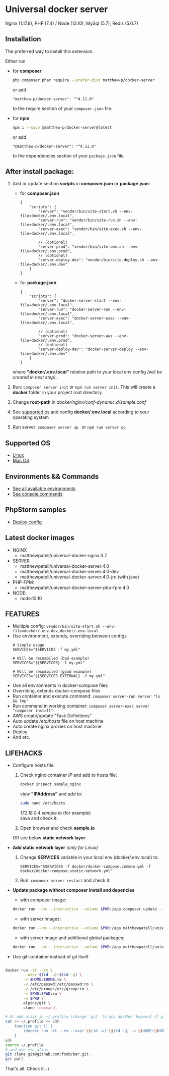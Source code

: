 Universal docker server
===========================
Nginx (1.17.8), PHP (7.4) / Node (13.10), MySql (5.7), Redis (5.0.7)

Installation
------------

The preferred way to install this extension.

Either run

 - for **composer** 
    ```bash
    php composer.phar require --prefer-dist matthew-p/docker-server
    ```
   
   or add
   
   ```
   "matthew-p/docker-server": "^4.11.0"
   ```
   
   to the require section of your `composer.json` file.
 - for **npm**
    ```bash
    npm i --save @matthew-p/docker-server@latest
    ```
   or add
   
   ```
   "@matthew-p/docker-server": "^4.11.0"
   ```
   to the dependencies section of your `package.json` file.

## After install package:

1. Add or update section **scripts** in **composer.json** or **package.json**:  

    - for **composer.json**
        ```json5
        {
            "scripts": {
                "server": "vendor/bin/site-start.sh --env-file=docker/.env.local",
                "server-run": "vendor/bin/site-run.sh --env-file=docker/.env.local",
                "server-exec": "vendor/bin/site-exec.sh --env-file=docker/.env.local",
    
                // (optional)
                "server-prod": "vendor/bin/site-aws.sh --env-file=docker/.env.prod",
                // (optional)
                "server-deploy-dev": "vendor/bin/site-deploy.sh --env-file=docker/.env.dev"
            }
        }
        ```
   - for **package.json**
       ```json5
       {
           "scripts": {
               "server": "docker-server-start --env-file=docker/.env.local",
               "server-run": "docker-server-run --env-file=docker/.env.local",
               "server-exec": "docker-server-exec --env-file=docker/.env.local",
   
               // (optional)
               "server-prod": "docker-server-aws --env-file=docker/.env.prod",
               // (optional)
               "server-deploy-dev": "docker-server-deploy --env-file=docker/.env.dev"
           }
       }
       ```
   
    where **"docker/.env.local"** relative path to your local env config _(will be created in next step)_.

1. Run: ```composer server init``` or ```npm run server init```. This will create a **docker** folder in your project root directory.

1. Change **root-path** in _docker/nginx/conf-dynamic.d/sample.conf_

1. See [supported os](#supported-os) and config **docker/.env.local** according to your operating system

1. Run server: ```composer server up ``` or ```npm run server up```

## Supported OS
 - [Linux](docs/LINUX.md)
 - [Mac OS](docs/MACOS.md)
 
## Environments && Commands
 - [See all available environments](docs/ENVIRONMENTS.md)
 - [See console commands](docs/COMMANDS.md)
 
## PhpStorm samples
 - [Deploy config](phpstorm/SAMPLE_DEPLOY_CONFIG.xml)
 
## Latest docker images
 - NGINX
    - matthewpatell/universal-docker-nginx:3.7
 - SERVER
    - matthewpatell/universal-docker-server:4.0
    - matthewpatell/universal-docker-server:4.0-dev
    - matthewpatell/universal-docker-server:4.0-jre (with java)
 - PHP-FPM:
    - matthewpatell/universal-docker-server-php-fpm:4.0
 - NODE:
    - node:13.10

**FEATURES**
---
- Multiple config: ```vendor/bin/site-start.sh --env-file=docker/.env.dev,docker/.env.local```
- Use environment, extends, overriding between configs
    ```dotenv
    # Simple usage
    SERVICES="$SERVICES -f my.yml"
    
    # Will be recompiled (bad example)
    SERVICES="${SERVICES} -f my.yml"
    
    # Will be recompiled (good example)
    SERVICES="${SERVICES_EXTERNAL} -f my.yml"
    ```
- Use all environments in docker-compose files
- Overriding, extends docker-compose files
- Run container and execute command: ```composer server-run server "ls && top"```
- Run command in working container: ```composer server-exec server "composer install"```
- AWS create/update "Task Definitions"
- Auto update _/etc/hosts_ file on host machine
- Auto create nginx proxies on host machine
- Deploy
- And etc.  

## LIFEHACKS
- Configure hosts file:
    1. Check nginx container _IP_ and add to hosts file:
        
        ```bash
        docker inspect sample_nginx
        ```
        
        view **"IPAddress"** and add to:
        
        ```bash
        sudo nano /etc/hosts
        ```
        
        _172.18.0.4 sample.io_ (for example)  
        save and check it.
    2. Open browser and check **sample.io**

    OR see below **static network layer**
  
- **Add static network layer** _(only for Linux)_
    1. Change **SERVICES** variable in your local env (docker/.env.local) to:
        ```dotenv
        SERVICES="$SERVICES -f docker/docker-compose.common.yml -f docker/docker-compose.static-network.yml"
        ```
    2. Run: ```composer server restart``` and check it.
- **Update package without composer install and depencies**

    - with composer image:
    
    ```bash
    docker run --rm --interactive --volume $PWD:/app composer update --ignore-platform-reqs --no-scripts
    ```
    
    - with server images:

    ```bash
    docker run --rm --interactive --volume $PWD:/app matthewpatell/universal-docker-server:4.0 bash -c 'cd /app && composer install --no-scripts'
    ```
        
    - with server image and additional global packages:
        
    ```bash
    docker run --rm --interactive --volume $PWD:/app matthewpatell/universal-docker-server:4.0 bash -c 'cd /app && composer global require "fxp/composer-asset-plugin:^1.4.2" && composer global require "hirak/prestissimo:~0.3.7" && composer install --no-scripts'
    ```
    
- Use git-container instead of git itself

```bash

docker run -it --rm \
        --user $(id -u):$(id -g) \
        -v $HOME:$HOME:rw \
        -v /etc/passwd:/etc/passwd:ro \
        -v /etc/group:/etc/group:ro \
        -v $PWD:$PWD:rw \
        -w $PWD \
        alpine/git \
        clone [command]

# Or add alias in ~/.profile (change `git` to any another keyword if git actually installed)
cat >> ~/.profile << EOF
    function git () {
        (docker run -it --rm --user \$(id -u):\$(id -g) -v \$HOME:\$HOME:rw -v /etc/passwd:/etc/passwd:ro -v /etc/group:/etc/group:ro -v \$PWD:\$PWD:rw -w \$PWD alpine/git "\$@")
    }
EOF
source ~/.profile
# and use via alias
git clone git@githab.com:foob/bar.git .
git pull
```

That's all. Check it. :)
